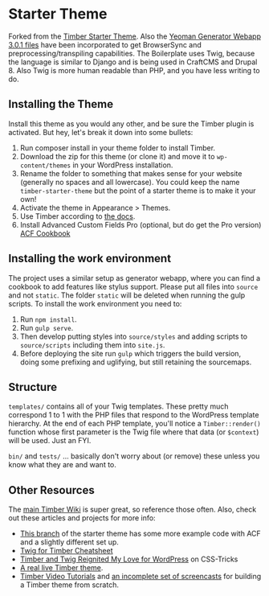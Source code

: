 
# Starter Theme

Forked from the [Timber Starter Theme](https://github.com/timber/starter-theme). Also the [Yeoman Generator Webapp 3.0.1 files](https://github.com/yeoman/generator-webapp/tree/v3.0.1) have been incorporated to get BrowserSync and preprocessing/transpiling capabilities. The Boilerplate uses Twig, because the language is similar to Django and is being used in CraftCMS and Drupal 8. Also Twig is more human readable than PHP, and you have less writing to do.

## Installing the Theme

Install this theme as you would any other, and be sure the Timber plugin is activated. But hey, let's break it down into some bullets:

1. Run composer install in your theme folder to install Timber.
2. Download the zip for this theme (or clone it) and move it to `wp-content/themes` in your WordPress installation.
3. Rename the folder to something that makes sense for your website (generally no spaces and all lowercase). You could keep the name `timber-starter-theme` but the point of a starter theme is to make it your own!
4. Activate the theme in Appearance >  Themes.
5. Use Timber according to [the docs](https://github.com/jarednova/timber/wiki).
6. Install Advanced Custom Fields Pro (optional, but do get the Pro version) [ACF Cookbook](https://timber.github.io/docs/guides/acf-cookbook/#nav)

## Installing the work environment

The project uses a similar setup as generator webapp, where you can find a cookbook to add features like stylus support. Please put all files into `source` and not `static`. The folder `static` will be deleted when running the gulp scripts. To install the work environment you need to:

1. Run `npm install`.
2. Run `gulp serve`.
3. Then develop putting styles into `source/styles` and adding scripts to `source/scripts` including them into `site.js`.
4. Before deploying the site run `gulp` which triggers the build version, doing some prefixing and uglifying, but still retaining the sourcemaps.

## Structure

`templates/` contains all of your Twig templates. These pretty much correspond 1 to 1 with the PHP files that respond to the WordPress template hierarchy. At the end of each PHP template, you'll notice a `Timber::render()` function whose first parameter is the Twig file where that data (or `$context`) will be used. Just an FYI.

`bin/` and `tests/` ... basically don't worry about (or remove) these unless you know what they are and want to.

## Other Resources

The [main Timber Wiki](https://github.com/jarednova/timber/wiki) is super great, so reference those often. Also, check out these articles and projects for more info:

* [This branch](https://github.com/laras126/timber-starter-theme/tree/tackle-box) of the starter theme has some more example code with ACF and a slightly different set up.
* [Twig for Timber Cheatsheet](http://notlaura.com/the-twig-for-timber-cheatsheet/)
* [Timber and Twig Reignited My Love for WordPress](https://css-tricks.com/timber-and-twig-reignited-my-love-for-wordpress/) on CSS-Tricks
* [A real live Timber theme](https://github.com/laras126/yuling-theme).
* [Timber Video Tutorials](http://timber.github.io/timber/#video-tutorials) and [an incomplete set of screencasts](https://www.youtube.com/playlist?list=PLuIlodXmVQ6pkqWyR6mtQ5gQZ6BrnuFx-) for building a Timber theme from scratch.

